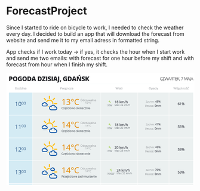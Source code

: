 # ForecastProject

Since I started to ride on bicycle to work, I needed to check the weather every day. I decided to build an app that will download the forecast from website and send me it to my email adress in formatted string. 

App checks if I work today -> if yes, it checks the hour when I start work and send me two emails: with forecast for one hour before my shift and with forecast from hour when I finish my shift.

![Screenshot](forecast.png)
